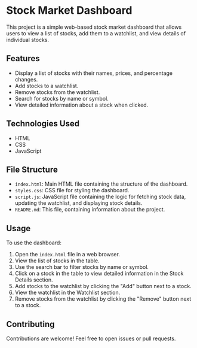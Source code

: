# Stock Market Dashboard

This project is a simple web-based stock market dashboard that allows users to view a list of stocks, add them to a watchlist, and view details of individual stocks.

## Features

- Display a list of stocks with their names, prices, and percentage changes.
- Add stocks to a watchlist.
- Remove stocks from the watchlist.
- Search for stocks by name or symbol.
- View detailed information about a stock when clicked.

## Technologies Used

- HTML
- CSS
- JavaScript

## File Structure

- `index.html`: Main HTML file containing the structure of the dashboard.
- `styles.css`: CSS file for styling the dashboard.
- `script.js`: JavaScript file containing the logic for fetching stock data, updating the watchlist, and displaying stock details.
- `README.md`: This file, containing information about the project.

## Usage

To use the dashboard:

1. Open the `index.html` file in a web browser.
2. View the list of stocks in the table.
3. Use the search bar to filter stocks by name or symbol.
4. Click on a stock in the table to view detailed information in the Stock Details section.
5. Add stocks to the watchlist by clicking the "Add" button next to a stock.
6. View the watchlist in the Watchlist section.
7. Remove stocks from the watchlist by clicking the "Remove" button next to a stock.

## Contributing

Contributions are welcome! Feel free to open issues or pull requests.
